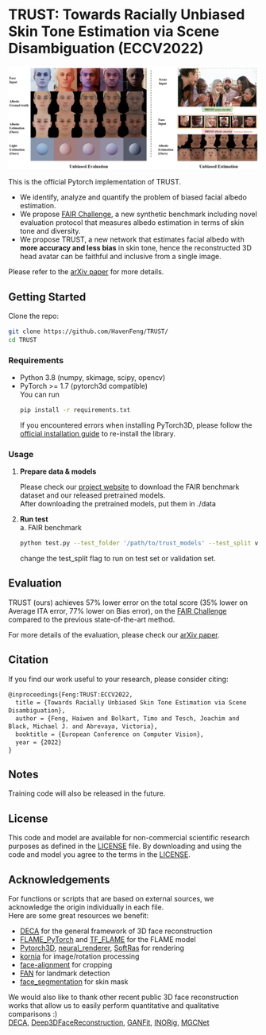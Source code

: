
# TRUST: Towards Racially Unbiased Skin Tone Estimation via Scene Disambiguation (ECCV2022)
<p align="center"> 
<img src="teaser_final_v5_font_change.JPG">
</p>

This is the official Pytorch implementation of TRUST. 

* We identify, analyze and quantify the problem of biased facial albedo estimation.
* We propose [FAIR Challenge](https://trust.is.tue.mpg.de), a new synthetic benchmark including novel evaluation protocol that measures albedo estimation in terms of skin tone and diversity.
* We propose TRUST, a new network that estimates facial albedo with **more accuracy and less bias** in skin tone, hence the reconstructed 3D head avatar can be faithful and inclusive from a single image. 

Please refer to the [arXiv paper](https://arxiv.org/abs/2205.03962) for more details.
## Getting Started
Clone the repo:
  ```bash
  git clone https://github.com/HavenFeng/TRUST/
  cd TRUST
  ```

### Requirements
* Python 3.8 (numpy, skimage, scipy, opencv)  
* PyTorch >= 1.7 (pytorch3d compatible)  
  You can run 
  ```bash
  pip install -r requirements.txt
  ```
  If you encountered errors when installing PyTorch3D, please follow the [official installation guide](https://github.com/facebookresearch/pytorch3d/blob/main/INSTALL.md) to re-install the library.

### Usage
1. **Prepare data & models**

    Please check our [project website](https://trust.is.tue.mpg.de) to download the FAIR benchmark dataset and our released pretrained models.    
    After downloading the pretrained models, put them in ./data

2. **Run test**  
    a. FAIR benchmark
    ```bash
    python test.py --test_folder '/path/to/trust_models' --test_split val
    ```   
    change the test_split flag to run on test set or validation set.


## Evaluation
TRUST (ours) achieves 57% lower error on the total score (35% lower on Average ITA error, 77% lower on Bias error),  on the [FAIR Challenge](https://trust.is.tue.mpg.de/challenge.html) compared to the previous state-of-the-art method.  

For more details of the evaluation, please check our [arXiv paper](https://arxiv.org/abs/2012.04012). 


## Citation
If you find our work useful to your research, please consider citing:
```
@inproceedings{Feng:TRUST:ECCV2022,
  title = {Towards Racially Unbiased Skin Tone Estimation via Scene Disambiguation}, 
  author = {Feng, Haiwen and Bolkart, Timo and Tesch, Joachim and Black, Michael J. and Abrevaya, Victoria}, 
  booktitle = {European Conference on Computer Vision}, 
  year = {2022}
}
```

## Notes
Training code will also be released in the future. 

## License
This code and model are available for non-commercial scientific research purposes as defined in the [LICENSE](https://github.com/HavenFeng/TRUST/blob/main/LICENSE) file.
By downloading and using the code and model you agree to the terms in the [LICENSE](https://github.com/HavenFeng/TRUST/blob/main/LICENSE). 

## Acknowledgements
For functions or scripts that are based on external sources, we acknowledge the origin individually in each file.  
Here are some great resources we benefit:  
- [DECA](https://github.com/YadiraF/DECA) for the general framework of 3D face reconstruction
- [FLAME_PyTorch](https://github.com/soubhiksanyal/FLAME_PyTorch) and [TF_FLAME](https://github.com/TimoBolkart/TF_FLAME) for the FLAME model  
- [Pytorch3D](https://pytorch3d.org/), [neural_renderer](https://github.com/daniilidis-group/neural_renderer), [SoftRas](https://github.com/ShichenLiu/SoftRas) for rendering  
- [kornia](https://github.com/kornia/kornia) for image/rotation processing  
- [face-alignment](https://github.com/1adrianb/face-alignment) for cropping   
- [FAN](https://github.com/1adrianb/2D-and-3D-face-alignment) for landmark detection
- [face_segmentation](https://github.com/YuvalNirkin/face_segmentation) for skin mask

We would also like to thank other recent public 3D face reconstruction works that allow us to easily perform quantitative and qualitative comparisons :)  
[DECA](https://github.com/soubhiksanyal/RingNet), 
[Deep3DFaceReconstruction](https://github.com/microsoft/Deep3DFaceReconstruction/blob/master/renderer/rasterize_triangles.py), 
[GANFit](https://github.com/barisgecer/GANFit),
[INORig](https://github.com/zqbai-jeremy/INORig),
[MGCNet](https://github.com/jiaxiangshang/MGCNet)
